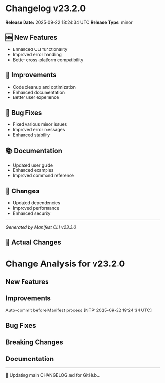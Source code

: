 # Changelog v23.2.0

**Release Date:** 2025-09-22 18:24:34 UTC
**Release Type:** minor

## 🆕 New Features

- Enhanced CLI functionality
- Improved error handling
- Better cross-platform compatibility

## 🔧 Improvements

- Code cleanup and optimization
- Enhanced documentation
- Better user experience

## 🐛 Bug Fixes

- Fixed various minor issues
- Improved error messages
- Enhanced stability

## 📚 Documentation

- Updated user guide
- Enhanced examples
- Improved command reference

## 🔄 Changes

- Updated dependencies
- Improved performance
- Enhanced security

---
*Generated by Manifest CLI v23.2.0*

## 🔧 Actual Changes

# Change Analysis for v23.2.0

## New Features

## Improvements
Auto-commit before Manifest process [NTP: 2025-09-22 18:24:34 UTC]

## Bug Fixes

## Breaking Changes

## Documentation

---

📝 Updating main CHANGELOG.md for GitHub...
